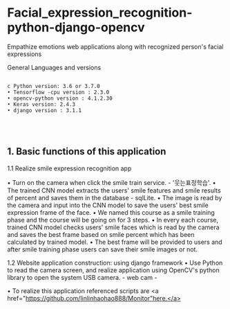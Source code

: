 # Facial_expression_recognition-python-django-opencv

Empathize emotions web applications along with recognized person's facial expressions<br>

General Languages and versions
<pre>
<code>
c Python version: 3.6 or 3.7.0
• Tensorflow -cpu version : 2.3.0
• opencv-python version : 4.1.2.30
• Keras version: 2.4.3
• django version : 3.1.1

</code>

</pre>


<h2>1. Basic functions of this application</h2>

1.1 Realize smile expression recognition app <br>

• Turn on the camera when click the smile train service. - '웃는표정학습'.
• The trained CNN model extracts the users' smile features and smile results of percent and saves them in the database - sqlLite.
• The image is read by the camera and input into the CNN model to save the users' best smile expression frame of the face.
• We named this course as a smile training phase and the course will be going on for 3 steps.
• In every each course, trained CNN model checks users' smile faces which is read by the camera and saves the best frame based on smile percent which has been calculated by trained model.
• The best frame will be provided to users and after smile training phase users can save their smile images or not.


1.2 Website application construction: using django framework
• Use Python to read the camera screen, and realize application using OpenCV's python library to open the system USB camera. - web cam - 

• To realize this application referenced scripts are <a href="https://github.com/linlinhaohao888/Monitor"here.</a>
